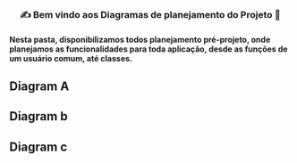 <h3 align="center">✍️ Bem vindo aos Diagramas de planejamento do Projeto 💭 </h3>

#### Nesta pasta, disponibilizamos todos planejamento pré-projeto, onde planejamos as funcionalidades para toda aplicação, desde as funções de um usuário comum, até classes.

## Diagram A

## Diagram b

## Diagram c

